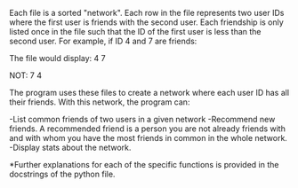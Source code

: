 Each file is a sorted "network". Each row in the file represents two user IDs where the first user is friends with the second user. Each friendship is only listed once in the file such that the ID of the first user is less than the second user. For example, if ID 4 and 7 are friends:

The file would display:
4  7

NOT:
7  4

The program uses these files to create a network where each user ID has all their friends. With this network, the program can:

-List common friends of two users in a given network 
-Recommend new friends. A recommended friend is a person you are not already friends with and with whom you have the most friends in common in the whole network.
-Display stats about the network.

*Further explanations for each of the specific functions is provided in the docstrings of the python file.


